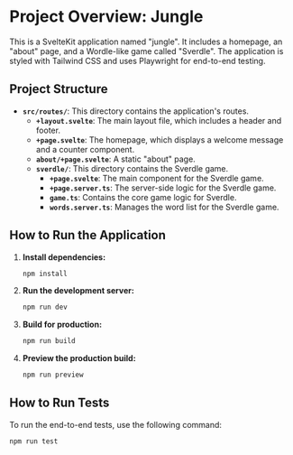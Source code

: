 # Project Overview: Jungle

This is a SvelteKit application named "jungle". It includes a homepage, an "about" page, and a Wordle-like game called "Sverdle". The application is styled with Tailwind CSS and uses Playwright for end-to-end testing.

## Project Structure

- **`src/routes/`**: This directory contains the application's routes.
  - **`+layout.svelte`**: The main layout file, which includes a header and footer.
  - **`+page.svelte`**: The homepage, which displays a welcome message and a counter component.
  - **`about/+page.svelte`**: A static "about" page.
  - **`sverdle/`**: This directory contains the Sverdle game.
    - **`+page.svelte`**: The main component for the Sverdle game.
    - **`+page.server.ts`**: The server-side logic for the Sverdle game.
    - **`game.ts`**: Contains the core game logic for Sverdle.
    - **`words.server.ts`**: Manages the word list for the Sverdle game.

## How to Run the Application

1. **Install dependencies:**
   ```bash
   npm install
   ```

2. **Run the development server:**
   ```bash
   npm run dev
   ```

3. **Build for production:**
   ```bash
   npm run build
   ```

4. **Preview the production build:**
   ```bash
   npm run preview
   ```

## How to Run Tests

To run the end-to-end tests, use the following command:

```bash
npm run test
```
